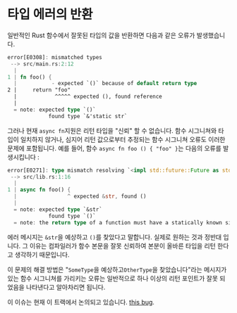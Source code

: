 # 타입 에러의 반환

일반적인 Rust 함수에서 잘못된 타입의 값을 반환하면
다음과 같은 오류가 발생했습니다.

```rust
error[E0308]: mismatched types
 --> src/main.rs:2:12
  |
1 | fn foo() {
  |           - expected `()` because of default return type
2 |     return "foo"
  |            ^^^^^ expected (), found reference
  |
  = note: expected type `()`
             found type `&'static str`
```

그러나 현재 `async fn`지원은 리턴 타입을 "신뢰" 할 수 없습니다.
함수 시그니쳐와 타입이 일치하지 않거나, 심지어 리턴 값으로부터 추정되는 함수 시그니쳐 오류도
이러한 문제에 포함됩니다.
예를 들어, 함수
`async fn foo () { "foo" }`는 다음의 오류를 발생시킵니다 :

```rust
error[E0271]: type mismatch resolving `<impl std::future::Future as std::future::Future>::Output == ()`
 --> src/lib.rs:1:16
  |
1 | async fn foo() {
  |                ^ expected &str, found ()
  |
  = note: expected type `&str`
             found type `()`
  = note: the return type of a function must have a statically known size
```

에러 메시지는 `&str`을 예상하고 `()`를 찾았다고 말합니다.
실제로 원하는 것과 정반대 입니다. 그 이유는
컴파일러가 함수 본문을 잘못 신뢰하여 본분이 올바른 타입을 리턴 한다고 생각하기 때문입니다.

이 문제의 해결 방법은
"`SomeType`을 예상하고`OtherType`을 찾았습니다"라는 메시지가있는 함수 시그니쳐를 가리키는 오류는
일반적으로 하나 이상의 리턴 포인트가 잘못 되었음을 나타낸다고 알아차리면 됩니다.

이 이슈는 현재 이 트랙에서 논의되고 있습니다. [this bug](https://github.com/rust-lang/rust/issues/54326).
